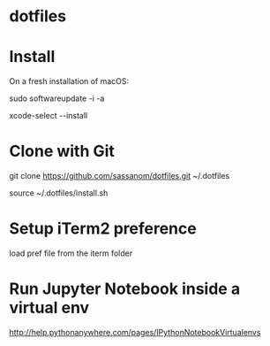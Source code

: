 # dotfiles

# Install

On a  fresh installation of macOS:

sudo softwareupdate -i -a

xcode-select --install

# Clone with Git

git clone https://github.com/sassanom/dotfiles.git ~/.dotfiles

source ~/.dotfiles/install.sh

# Setup iTerm2 preference

load pref file from the iterm folder

# Run Jupyter Notebook inside a virtual env

http://help.pythonanywhere.com/pages/IPythonNotebookVirtualenvs

